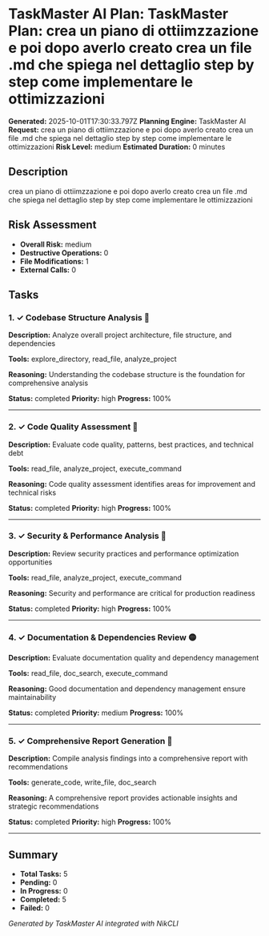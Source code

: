 # TaskMaster AI Plan: TaskMaster Plan: crea un piano di ottiimzzazione e poi dopo averlo creato crea un file .md che spiega nel dettaglio step by step come implementare le ottimizzazioni

**Generated:** 2025-10-01T17:30:33.797Z
**Planning Engine:** TaskMaster AI
**Request:** crea un piano di ottiimzzazione e poi dopo averlo creato crea un file .md che spiega nel dettaglio step by step come implementare le ottimizzazioni
**Risk Level:** medium
**Estimated Duration:** 0 minutes

## Description

crea un piano di ottiimzzazione e poi dopo averlo creato crea un file .md che spiega nel dettaglio step by step come implementare le ottimizzazioni

## Risk Assessment

- **Overall Risk:** medium
- **Destructive Operations:** 0
- **File Modifications:** 1
- **External Calls:** 0

## Tasks

### 1. ✓ Codebase Structure Analysis 🔴

**Description:** Analyze overall project architecture, file structure, and dependencies

**Tools:** explore_directory, read_file, analyze_project

**Reasoning:** Understanding the codebase structure is the foundation for comprehensive analysis

**Status:** completed
**Priority:** high
**Progress:** 100%

---

### 2. ✓ Code Quality Assessment 🔴

**Description:** Evaluate code quality, patterns, best practices, and technical debt

**Tools:** read_file, analyze_project, execute_command

**Reasoning:** Code quality assessment identifies areas for improvement and technical risks

**Status:** completed
**Priority:** high
**Progress:** 100%

---

### 3. ✓ Security & Performance Analysis 🔴

**Description:** Review security practices and performance optimization opportunities

**Tools:** read_file, analyze_project, execute_command

**Reasoning:** Security and performance are critical for production readiness

**Status:** completed
**Priority:** high
**Progress:** 100%

---

### 4. ✓ Documentation & Dependencies Review 🟡

**Description:** Evaluate documentation quality and dependency management

**Tools:** read_file, doc_search, execute_command

**Reasoning:** Good documentation and dependency management ensure maintainability

**Status:** completed
**Priority:** medium
**Progress:** 100%

---

### 5. ✓ Comprehensive Report Generation 🔴

**Description:** Compile analysis findings into a comprehensive report with recommendations

**Tools:** generate_code, write_file, doc_search

**Reasoning:** A comprehensive report provides actionable insights and strategic recommendations

**Status:** completed
**Priority:** high
**Progress:** 100%

---

## Summary

- **Total Tasks:** 5
- **Pending:** 0
- **In Progress:** 0
- **Completed:** 5
- **Failed:** 0

*Generated by TaskMaster AI integrated with NikCLI*
